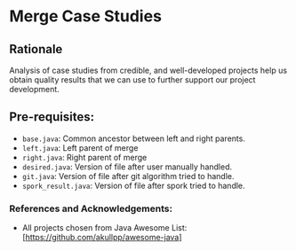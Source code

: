 # Merge Case Studies

## Rationale

Analysis of case studies from credible, and well-developed projects help us obtain quality results that we can use to further support our project development.

## Pre-requisites:

*  `base.java`: Common ancestor between left and right parents.
*  `left.java`: Left parent of merge
* `right.java`: Right parent of merge
* `desired.java`: Version of file after user manually handled.
*  `git.java`: Version of file after git algorithm tried to handle.
* `spork_result.java`: Version of file after spork tried to handle.


### References and Acknowledgements:

* All projects chosen from Java Awesome List: [https://github.com/akullpp/awesome-java]
